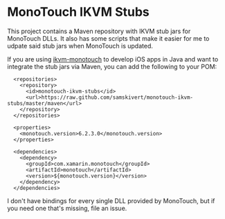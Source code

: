 # MonoTouch IKVM Stubs

This project contains a Maven repository with IKVM stub jars for MonoTouch DLLs. It also has some
scripts that make it easier for me to udpate said stub jars when MonoTouch is updated.

If you are using [ikvm-monotouch] to develop iOS apps in Java and want to integrate the stub jars
via Maven, you can add the following to your POM:

```
  <repositories>
    <repository>
      <id>monotouch-ikvm-stubs</id>
      <url>https://raw.github.com/samskivert/monotouch-ikvm-stubs/master/maven</url>
    </repository>
  </repositories>

  <properties>
    <monotouch.version>6.2.3.0</monotouch.version>
  </properties>

  <dependencies>
    <dependency>
      <groupId>com.xamarin.monotouch</groupId>
      <artifactId>monotouch</artifactId>
      <version>${monotouch.version}</version>
    </dependency>
  </dependencies>
```

I don't have bindings for every single DLL provided by MonoTouch, but if you need one that's
missing, file an issue.

[ikvm-monotouch]: https://github.com/samskivert/ikvm-monotouch

